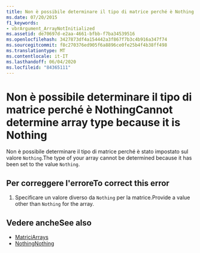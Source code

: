```yaml
---
title: Non è possibile determinare il tipo di matrice perché è Nothing
ms.date: 07/20/2015
f1_keywords:
- vbrArgument_ArrayNotInitialized
ms.assetid: de70697d-e2aa-4661-bfbb-f7ba34539516
ms.openlocfilehash: 3427873df4a154442a3f867f7b3c4b916a347f74
ms.sourcegitcommit: f8c270376ed905f6a8896ce0fe25b4f4b38ff498
ms.translationtype: MT
ms.contentlocale: it-IT
ms.lasthandoff: 06/04/2020
ms.locfileid: "84365111"
---
```

# <a name="cannot-determine-array-type-because-it-is-nothing"></a><span data-ttu-id="13fb2-102">Non è possibile determinare il tipo di matrice perché è Nothing</span><span class="sxs-lookup"><span data-stu-id="13fb2-102">Cannot determine array type because it is Nothing</span></span>
<span data-ttu-id="13fb2-103">Non è possibile determinare il tipo di matrice perché è stato impostato sul valore `Nothing`.</span><span class="sxs-lookup"><span data-stu-id="13fb2-103">The type of your array cannot be determined because it has been set to the value `Nothing`.</span></span>  
  
## <a name="to-correct-this-error"></a><span data-ttu-id="13fb2-104">Per correggere l'errore</span><span class="sxs-lookup"><span data-stu-id="13fb2-104">To correct this error</span></span>  
  
1. <span data-ttu-id="13fb2-105">Specificare un valore diverso da `Nothing` per la matrice.</span><span class="sxs-lookup"><span data-stu-id="13fb2-105">Provide a value other than `Nothing` for the array.</span></span>  
  
## <a name="see-also"></a><span data-ttu-id="13fb2-106">Vedere anche</span><span class="sxs-lookup"><span data-stu-id="13fb2-106">See also</span></span>

- [<span data-ttu-id="13fb2-107">Matrici</span><span class="sxs-lookup"><span data-stu-id="13fb2-107">Arrays</span></span>](../programming-guide/language-features/arrays/index.md)
- [<span data-ttu-id="13fb2-108">Nothing</span><span class="sxs-lookup"><span data-stu-id="13fb2-108">Nothing</span></span>](../language-reference/nothing.md)
